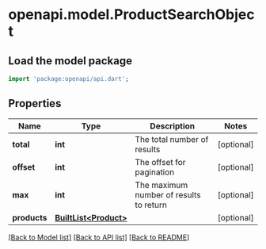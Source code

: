 # openapi.model.ProductSearchObject

## Load the model package
```dart
import 'package:openapi/api.dart';
```

## Properties
Name | Type | Description | Notes
------------ | ------------- | ------------- | -------------
**total** | **int** | The total number of results | [optional] 
**offset** | **int** | The offset for pagination | [optional] 
**max** | **int** | The maximum number of results to return | [optional] 
**products** | [**BuiltList&lt;Product&gt;**](Product.md) |  | [optional] 

[[Back to Model list]](../README.md#documentation-for-models) [[Back to API list]](../README.md#documentation-for-api-endpoints) [[Back to README]](../README.md)


